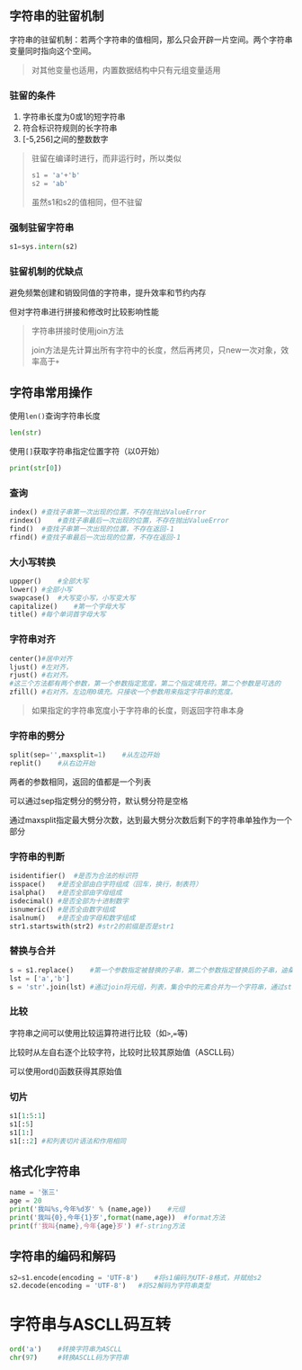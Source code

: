 ## 字符串的驻留机制

字符串的驻留机制：若两个字符串的值相同，那么只会开辟一片空间。两个字符串变量同时指向这个空间。

> 对其他变量也适用，内置数据结构中只有元组变量适用

### 驻留的条件

1. 字符串长度为0或1的短字符串
2. 符合标识符规则的长字符串
3. [-5,256]之间的整数数字

> 驻留在编译时进行，而非运行时，所以类似
> ```python
> s1 = 'a'+'b'
> s2 = 'ab'
> ```
> 虽然s1和s2的值相同，但不驻留

### 强制驻留字符串

```python
s1=sys.intern(s2)
```

### 驻留机制的优缺点

避免频繁创建和销毁同值的字符串，提升效率和节约内存

但对字符串进行拼接和修改时比较影响性能

> 字符串拼接时使用join方法
>
> join方法是先计算出所有字符中的长度，然后再拷贝，只new一次对象，效率高于`+`

## 字符串常用操作
 使用`len()`查询字符串长度
 ```python
 len(str)
```
使用`[]`获取字符串指定位置字符（以0开始）
```python
print(str[0])
```
### 查询

```python
index()	#查找子串第一次出现的位置，不存在抛出ValueError
rindex()	#查找子串最后一次出现的位置，不存在抛出ValueError
find()	#查找子串第一次出现的位置，不存在返回-1
rfind()	#查找子串最后一次出现的位置，不存在返回-1
```

### 大小写转换

```python
uppper()	#全部大写
lower()	#全部小写
swapcase()	#大写变小写，小写变大写
capitalize()	#第一个字母大写
title()	#每个单词首字母大写
```

### 字符串对齐

```python
center()#居中对齐
ljust()	#左对齐，
rjust()	#右对齐。
#这三个方法都有两个参数，第一个参数指定宽度，第二个指定填充符。第二个参数是可选的
zfill()	#右对齐。左边用0填充。只接收一个参数用来指定字符串的宽度。
```

> 如果指定的字符串宽度小于字符串的长度，则返回字符串本身

### 字符串的劈分

```python
split(sep='',maxsplit=1)	#从左边开始
replit()	#从右边开始
```

两者的参数相同，返回的值都是一个列表

可以通过sep指定劈分的劈分符，默认劈分符是空格

通过maxsplit指定最大劈分次数，达到最大劈分次数后剩下的字符串单独作为一个部分

### 字符串的判断

```python
isidentifier()	#是否为合法的标识符
isspace()	#是否全部由白字符组成（回车，换行，制表符）
isalpha()	#是否全部由字母组成
isdecimal()	#是否全部为十进制数字
isnumeric()	#是否全由数字组成
isalnum()	#是否全由字母和数字组成
str1.startswith(str2) #str2的前缀是否是str1
```

### 替换与合并

```python
s = s1.replace()	#第一个参数指定被替换的子串，第二个参数指定替换后的子串，迪桑参数指定最大替换次数。替换完成后生成新子串，原字符串不发生变换
lst = ['a','b']
s = 'str'.join(lst)	#通过join将元组，列表，集合中的元素合并为一个字符串，通过str指定连接符
```

### 比较

字符串之间可以使用比较运算符进行比较（如`>`,`=`等)

比较时从左自右逐个比较字符，比较时比较其原始值（ASCLL码）

可以使用ord()函数获得其原始值

### 切片

```python
s1[1:5:1]
s1[:5]
s1[1:]
s1[::2]	#和列表切片语法和作用相同
```

## 格式化字符串

```python
name = '张三'
age = 20
print('我叫%s,今年%d岁' % (name,age))	#元组
print('我叫{0},今年{1}岁',format(name,age))	#format方法
print(f'我叫{name},今年{age}岁')	#f-string方法
```

## 字符串的编码和解码

```python
s2=s1.encode(encoding = 'UTF-8')	#将s1编码为UTF-8格式，并赋给s2
s2.decode(encoding = 'UTF-8')	#将S2解码为字符串类型
```

# 字符串与ASCLL码互转

```py
ord('a')	#转换字符串为ASCLL
chr(97)		#转换ASCLL码为字符串
```

